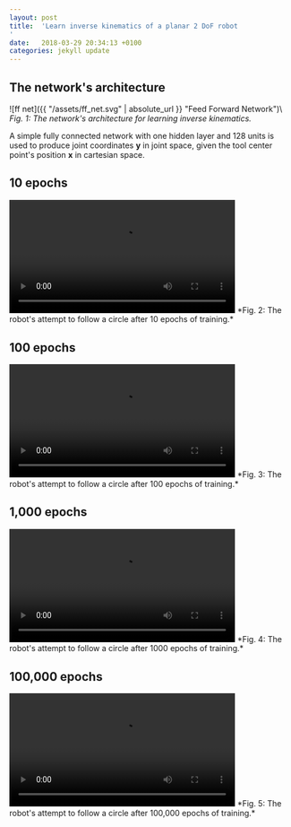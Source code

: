 ```yaml
---
layout: post
title:  'Learn inverse kinematics of a planar 2 DoF robot
'
date:   2018-03-29 20:34:13 +0100
categories: jekyll update
---
```


## The network's architecture

![ff net]({{ "/assets/ff_net.svg" | absolute_url }} "Feed Forward Network")\\
*Fig. 1: The network's architecture for learning inverse kinematics.*

A simple fully connected network with one hidden layer and 128 units is used to produce joint coordinates $\mathbf{y}$ in joint space, given the tool center point's position $\mathbf{x}$ in cartesian space.

## 10 epochs

<video width="80%" controls autoplay loop>
  <source src="{{ "/assets/10_epochs.mp4" | absolute_url }}" type="video/mp4">
Your browser does not support the video tag.
</video>
*Fig. 2: The robot's attempt to follow a circle after 10 epochs of training.*

## 100 epochs

<video width="80%" controls autoplay loop>
  <source src="{{ "/assets/100_epochs.mp4" | absolute_url }}" type="video/mp4">
Your browser does not support the video tag.
</video>
*Fig. 3: The robot's attempt to follow a circle after 100 epochs of training.*

## 1,000 epochs

<video width="80%" controls autoplay loop>
  <source src="{{ "/assets/1000_epochs.mp4" | absolute_url }}" type="video/mp4">
Your browser does not support the video tag.
</video>
*Fig. 4: The robot's attempt to follow a circle after 1000 epochs of training.*

## 100,000 epochs

<video width="80%" controls autoplay loop>
  <source src="{{ "/assets/100000_epochs.mp4" | absolute_url }}" type="video/mp4">
Your browser does not support the video tag.
</video>
*Fig. 5: The robot's attempt to follow a circle after 100,000 epochs of training.*
